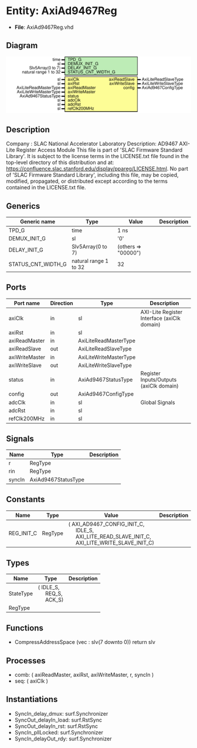 # Entity: AxiAd9467Reg

- **File**: AxiAd9467Reg.vhd
## Diagram

![Diagram](AxiAd9467Reg.svg "Diagram")
## Description

Company    : SLAC National Accelerator Laboratory
Description: AD9467 AXI-Lite Register Access Module
This file is part of 'SLAC Firmware Standard Library'.
It is subject to the license terms in the LICENSE.txt file found in the
top-level directory of this distribution and at:
   https://confluence.slac.stanford.edu/display/ppareg/LICENSE.html.
No part of 'SLAC Firmware Standard Library', including this file,
may be copied, modified, propagated, or distributed except according to
the terms contained in the LICENSE.txt file.
## Generics

| Generic name       | Type                  | Value               | Description |
| ------------------ | --------------------- | ------------------- | ----------- |
| TPD_G              | time                  | 1 ns                |             |
| DEMUX_INIT_G       | sl                    | '0'                 |             |
| DELAY_INIT_G       | Slv5Array(0 to 7)     | (others => "00000") |             |
| STATUS_CNT_WIDTH_G | natural range 1 to 32 | 32                  |             |
## Ports

| Port name      | Direction | Type                   | Description                                 |
| -------------- | --------- | ---------------------- | ------------------------------------------- |
| axiClk         | in        | sl                     | AXI-Lite Register Interface (axiClk domain) |
| axiRst         | in        | sl                     |                                             |
| axiReadMaster  | in        | AxiLiteReadMasterType  |                                             |
| axiReadSlave   | out       | AxiLiteReadSlaveType   |                                             |
| axiWriteMaster | in        | AxiLiteWriteMasterType |                                             |
| axiWriteSlave  | out       | AxiLiteWriteSlaveType  |                                             |
| status         | in        | AxiAd9467StatusType    | Register Inputs/Outputs (axiClk domain)     |
| config         | out       | AxiAd9467ConfigType    |                                             |
| adcClk         | in        | sl                     | Global Signals                              |
| adcRst         | in        | sl                     |                                             |
| refClk200MHz   | in        | sl                     |                                             |
## Signals

| Name   | Type                | Description |
| ------ | ------------------- | ----------- |
| r      | RegType             |             |
| rin    | RegType             |             |
| syncIn | AxiAd9467StatusType |             |
## Constants

| Name       | Type    | Value                                                                                                                                                                                                                             | Description |
| ---------- | ------- | --------------------------------------------------------------------------------------------------------------------------------------------------------------------------------------------------------------------------------- | ----------- |
| REG_INIT_C | RegType |  (       AXI_AD9467_CONFIG_INIT_C,<br><span style="padding-left:20px">       IDLE_S,<br><span style="padding-left:20px">       AXI_LITE_READ_SLAVE_INIT_C,<br><span style="padding-left:20px">       AXI_LITE_WRITE_SLAVE_INIT_C) |             |
## Types

| Name      | Type                                                                                             | Description |
| --------- | ------------------------------------------------------------------------------------------------ | ----------- |
| StateType | ( IDLE_S,<br><span style="padding-left:20px"> REQ_S,<br><span style="padding-left:20px"> ACK_S)  |             |
| RegType   |                                                                                                  |             |
## Functions
- CompressAddressSpace <font id="function_arguments">(vec : slv(7 downto 0)) </font> <font id="function_return">return slv </font>
## Processes
- comb: ( axiReadMaster, axiRst, axiWriteMaster, r, syncIn )
- seq: ( axiClk )
## Instantiations

- SyncIn_delay_dmux: surf.Synchronizer
- SyncOut_delayIn_load: surf.RstSync
- SyncOut_delayIn_rst: surf.RstSync
- SyncIn_pllLocked: surf.Synchronizer
- SyncIn_delayOut_rdy: surf.Synchronizer
